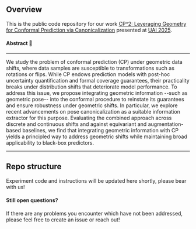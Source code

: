 ## Overview

This is the public code repository for our work
[CP^2: Leveraging Geometry for Conformal Prediction via Canonicalization](https://alextimans.github.io/) presented at [UAI 2025](https://www.auai.org/uai2025/).


#### Abstract :memo:
---

We study the problem of conformal prediction (CP) under geometric data shifts, where data samples are susceptible to transformations such as rotations or flips. While CP endows prediction models with post-hoc uncertainty quantification and formal coverage guarantees, their practicality breaks under distribution shifts that deteriorate model performance. To address this issue, we propose integrating geometric information --such as geometric pose-- into the conformal procedure to reinstate its guarantees and ensure robustness under geometric shifts. In particular, we explore recent advancements on pose canonicalization as a suitable information extractor for this purpose. Evaluating the combined approach across discrete and continuous shifts and against equivariant and augmentation-based baselines, we find that integrating geometric information with CP yields a principled way to address geometric shifts while maintaining broad applicability to black-box predictors.

---

## Repo structure
Experiment code and instructions will be updated here shortly, please bear with us!

#### Still open questions?

If there are any problems you encounter which have not been addressed, please feel free to create an issue or reach out! 

